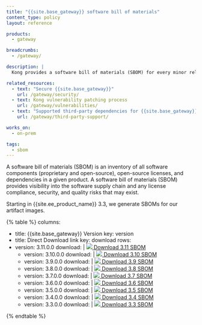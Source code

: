 ```yaml
---
title: "{{site.base_gateway}} software bill of materials"
content_type: policy
layout: reference

products:
  - gateway

breadcrumbs:
  - /gateway/

description: |
  Kong provides a software bill of materials (SBOM) for every minor release, starting with 3.3.0.0.

related_resources:
  - text: "Secure {{site.base_gateway}}"
    url: /gateway/security/
  - text: Kong vulnerability patching process
    url: /gateway/vulnerabilities/
  - text: "Supported third-party dependencies for {{site.base_gateway}}"
    url: /gateway/third-party-support/

works_on:
  - on-prem

tags:
  - sbom
---
```


A software bill of materials (SBOM) is an inventory of all software components (proprietary and open-source), open-source licenses, and dependencies in a given product. A software bill of materials (SBOM) provides visibility into the software supply chain and any license compliance, security, and quality risks that may exist.

Starting in {{site.ee_product_name}} 3.3, we generate SBOMs for our artifact images.


{% table %}
columns:
  - title: {{site.base_gateway}} Version
    key: version
  - title: Direct Download link
    key: download
rows:
- version: 3.11.0.0
    download: |
      [<img src="/assets/icons/download.svg" class="w-5 m-2 inline-block"> Download 3.11 SBOM](https://packages.konghq.com/public/gateway-311/raw/versions/3.11.0.0/security-assets.tar.gz)
  - version: 3.10.0.0
    download: |
      [<img src="/assets/icons/download.svg" class="w-5 m-2 inline-block"> Download 3.10 SBOM](https://packages.konghq.com/public/gateway-310/raw/versions/3.10.0.0/security-assets.tar.gz)
  - version: 3.9.0.0
    download: |
      [<img src="/assets/icons/download.svg" class="w-5 m-2 inline-block"> Download 3.9 SBOM](https://packages.konghq.com/public/gateway-39/raw/versions/3.9.0.0/security-assets.tar.gz)
  - version: 3.8.0.0
    download: |
      [<img src="/assets/icons/download.svg" class="w-5 m-2 inline-block"> Download 3.8 SBOM](https://packages.konghq.com/public/gateway-38/raw/versions/3.8.0.0/security-assets.tar.gz)
  - version: 3.7.0.0
    download: |
      [<img src="/assets/icons/download.svg" class="w-5 m-2 inline-block"> Download 3.7 SBOM](https://packages.konghq.com/public/gateway-37/raw/versions/3.7.0.0/security-assets.tar.gz)
  - version: 3.6.0.0
    download: |
      [<img src="/assets/icons/download.svg" class="w-5 m-2 inline-block"> Download 3.6 SBOM](https://packages.konghq.com/public/gateway-36/raw/versions/3.6.0.0/security-assets.tar.gz)
  - version: 3.5.0.0
    download: |
      [<img src="/assets/icons/download.svg" class="w-5 m-2 inline-block"> Download 3.5 SBOM](https://packages.konghq.com/public/gateway-35/raw/versions/3.5.0.0/security-assets.tar.gz)
  - version: 3.4.0.0
    download: |
      [<img src="/assets/icons/download.svg" class="w-5 m-2 inline-block"> Download 3.4 SBOM](https://packages.konghq.com/public/gateway-34/raw/versions/3.4.0.0/security-assets.tar.gz)
  - version: 3.3.0.0
    download: |
      [<img src="/assets/icons/download.svg" class="w-5 m-2 inline-block"> Download 3.3 SBOM](https://packages.konghq.com/public/gateway-33/raw/versions/3.3.0.0/security-assets.tar.gz)

{% endtable %}
